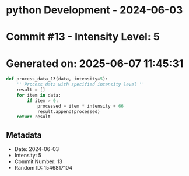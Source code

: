 ﻿# python Development - 2024-06-03
# Commit #13 - Intensity Level: 5
# Generated on: 2025-06-07 11:45:31
```python
def process_data_13(data, intensity=5):
    '''Process data with specified intensity level'''
    result = []
    for item in data:
        if item > 0:
            processed = item * intensity + 66
            result.append(processed)
    return result
```
## Metadata
- Date: 2024-06-03
- Intensity: 5
- Commit Number: 13
- Random ID: 1546817104
